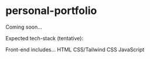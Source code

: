 # personal-portfolio
Coming soon...

Expected tech-stack (tentative):

Front-end includes...
HTML
CSS/Tailwind CSS
JavaScript
